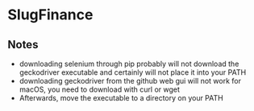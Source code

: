 # SlugFinance

## Notes

- downloading selenium through pip probably will not download the geckodriver executable and certainly will not place it into your PATH
- downloading geckodriver from the github web gui will not work for macOS, you need to download with curl or wget
- Afterwards, move the executable to a directory on your PATH
